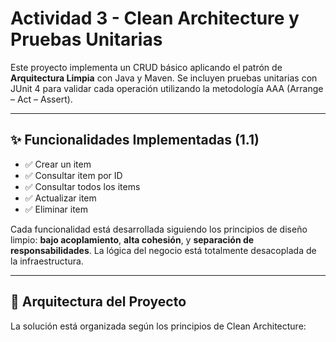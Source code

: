 # Actividad 3 - Clean Architecture y Pruebas Unitarias

Este proyecto implementa un CRUD básico aplicando el patrón de **Arquitectura Limpia** con Java y Maven. Se incluyen pruebas unitarias con JUnit 4 para validar cada operación utilizando la metodología AAA (Arrange – Act – Assert).

---

## ✨ Funcionalidades Implementadas (1.1)

- ✅ Crear un item
- ✅ Consultar item por ID
- ✅ Consultar todos los items
- ✅ Actualizar item
- ✅ Eliminar item

Cada funcionalidad está desarrollada siguiendo los principios de diseño limpio: **bajo acoplamiento**, **alta cohesión**, y **separación de responsabilidades**. La lógica del negocio está totalmente desacoplada de la infraestructura.

---

## 🧱 Arquitectura del Proyecto

La solución está organizada según los principios de Clean Architecture:


